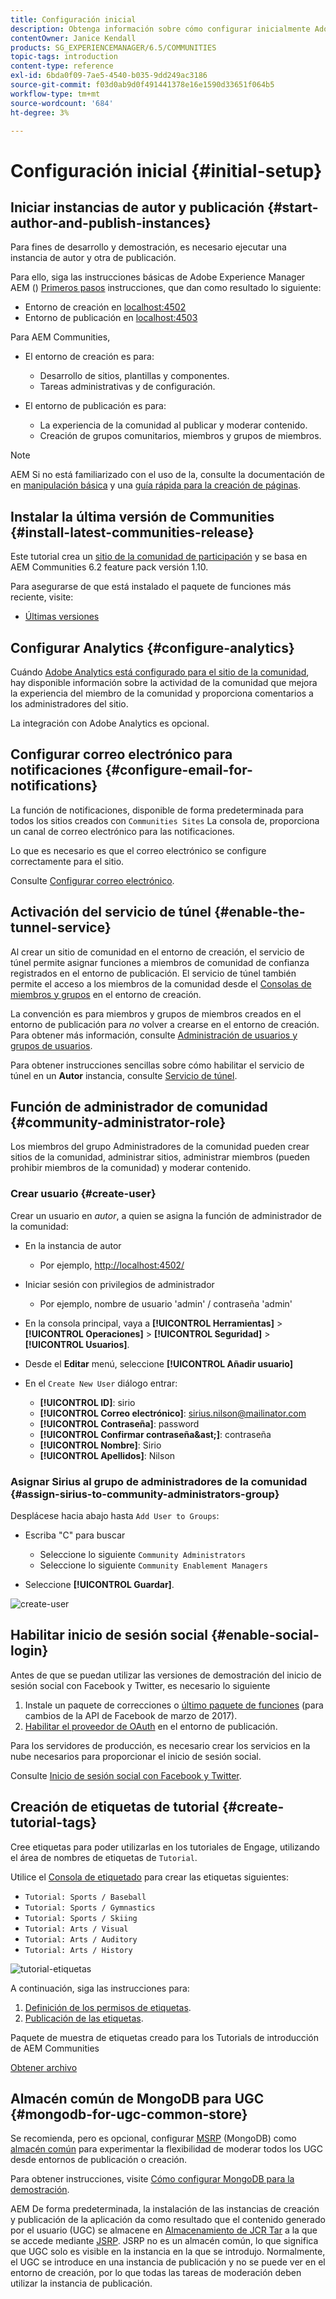 ```yaml
---
title: Configuración inicial
description: Obtenga información sobre cómo configurar inicialmente Adobe Experience Manager Communities.
contentOwner: Janice Kendall
products: SG_EXPERIENCEMANAGER/6.5/COMMUNITIES
topic-tags: introduction
content-type: reference
exl-id: 6bda0f09-7ae5-4540-b035-9dd249ac3186
source-git-commit: f03d0ab9d0f491441378e16e1590d33651f064b5
workflow-type: tm+mt
source-wordcount: '684'
ht-degree: 3%

---
```


# Configuración inicial {#initial-setup}

## Iniciar instancias de autor y publicación {#start-author-and-publish-instances}

Para fines de desarrollo y demostración, es necesario ejecutar una instancia de autor y otra de publicación.

Para ello, siga las instrucciones básicas de Adobe Experience Manager AEM () [Primeros pasos](../../help/sites-deploying/deploy.md#getting-started) instrucciones, que dan como resultado lo siguiente:

* Entorno de creación en [localhost:4502](http://localhost:4502/)
* Entorno de publicación en [localhost:4503](http://localhost:4503/)

Para AEM Communities,

* El entorno de creación es para:

   * Desarrollo de sitios, plantillas y componentes.
   * Tareas administrativas y de configuración.

* El entorno de publicación es para:

   * La experiencia de la comunidad al publicar y moderar contenido.
   * Creación de grupos comunitarios, miembros y grupos de miembros.

>[!NOTE]
>
>AEM Si no está familiarizado con el uso de la, consulte la documentación de en [manipulación básica](../../help/sites-authoring/basic-handling.md) y una [guía rápida para la creación de páginas](../../help/sites-authoring/qg-page-authoring.md).

## Instalar la última versión de Communities {#install-latest-communities-release}

Este tutorial crea un [sitio de la comunidad de participación](overview.md#engagement-community) y se basa en AEM Communities 6.2 feature pack versión 1.10.

Para asegurarse de que está instalado el paquete de funciones más reciente, visite:

* [Últimas versiones](deploy-communities.md#latest-releases)

## Configurar Analytics {#configure-analytics}

Cuándo [Adobe Analytics está configurado para el sitio de la comunidad](analytics.md), hay disponible información sobre la actividad de la comunidad que mejora la experiencia del miembro de la comunidad y proporciona comentarios a los administradores del sitio.

La integración con Adobe Analytics es opcional.

## Configurar correo electrónico para notificaciones {#configure-email-for-notifications}

La función de notificaciones, disponible de forma predeterminada para todos los sitios creados con `Communities Sites` La consola de, proporciona un canal de correo electrónico para las notificaciones.

Lo que es necesario es que el correo electrónico se configure correctamente para el sitio.

Consulte [Configurar correo electrónico](email.md).

## Activación del servicio de túnel {#enable-the-tunnel-service}

Al crear un sitio de comunidad en el entorno de creación, el servicio de túnel permite asignar funciones a miembros de comunidad de confianza registrados en el entorno de publicación. El servicio de túnel también permite el acceso a los miembros de la comunidad desde el [Consolas de miembros y grupos](members.md) en el entorno de creación.

La convención es para miembros y grupos de miembros creados en el entorno de publicación para *no* volver a crearse en el entorno de creación. Para obtener más información, consulte [Administración de usuarios y grupos de usuarios](users.md).

Para obtener instrucciones sencillas sobre cómo habilitar el servicio de túnel en un **Autor** instancia, consulte [Servicio de túnel](deploy-communities.md#tunnel-service-on-author).

## Función de administrador de comunidad {#community-administrator-role}

Los miembros del grupo Administradores de la comunidad pueden crear sitios de la comunidad, administrar sitios, administrar miembros (pueden prohibir miembros de la comunidad) y moderar contenido.

### Crear usuario {#create-user}

Crear un usuario en *autor*, a quien se asigna la función de administrador de la comunidad:

* En la instancia de autor

   * Por ejemplo, [http://localhost:4502/](http://localhost:4503/)

* Iniciar sesión con privilegios de administrador

   * Por ejemplo, nombre de usuario &#39;admin&#39; / contraseña &#39;admin&#39;

* En la consola principal, vaya a **[!UICONTROL Herramientas]** > **[!UICONTROL Operaciones]** > **[!UICONTROL Seguridad]** > **[!UICONTROL Usuarios]**.
* Desde el **Editar** menú, seleccione **[!UICONTROL Añadir usuario]**

* En el `Create New User` diálogo entrar:

   * **[!UICONTROL ID]**: sirio
   * **[!UICONTROL Correo electrónico]**: sirius.nilson@mailinator.com
   * **[!UICONTROL Contraseña]**: password
   * **[!UICONTROL Confirmar contraseña&amp;ast;]**: contraseña
   * **[!UICONTROL Nombre]**: Sirio
   * **[!UICONTROL Apellidos]**: Nilson

### Asignar Sirius al grupo de administradores de la comunidad {#assign-sirius-to-community-administrators-group}

Desplácese hacia abajo hasta `Add User to Groups`:

* Escriba &quot;C&quot; para buscar

   * Seleccione lo siguiente `Community Administrators`
   * Seleccione lo siguiente `Community Enablement Managers`

* Seleccione **[!UICONTROL Guardar]**.

![create-user](assets/create-user.png)

## Habilitar inicio de sesión social {#enable-social-login}

Antes de que se puedan utilizar las versiones de demostración del inicio de sesión social con Facebook y Twitter, es necesario lo siguiente

1. Instale un paquete de correcciones o [último paquete de funciones](deploy-communities.md#latestfeaturepack) (para cambios de la API de Facebook de marzo de 2017).
1. [Habilitar el proveedor de OAuth](social-login.md#adobe-granite-oauth-authentication-handler) en el entorno de publicación.

Para los servidores de producción, es necesario crear los servicios en la nube necesarios para proporcionar el inicio de sesión social.

Consulte [Inicio de sesión social con Facebook y Twitter](social-login.md).

## Creación de etiquetas de tutorial {#create-tutorial-tags}

Cree etiquetas para poder utilizarlas en los tutoriales de Engage, utilizando el área de nombres de etiquetas de `Tutorial`.

Utilice el [Consola de etiquetado](../../help/sites-administering/tags.md#tagging-console) para crear las etiquetas siguientes:

* `Tutorial: Sports / Baseball`
* `Tutorial: Sports / Gymnastics`
* `Tutorial: Sports / Skiing`
* `Tutorial: Arts / Visual`
* `Tutorial: Arts / Auditory`
* `Tutorial: Arts / History`

![tutorial-etiquetas](assets/tutorial-tags.png)

A continuación, siga las instrucciones para:

1. [Definición de los permisos de etiquetas](../../help/sites-administering/tags.md#setting-tag-permissions).
1. [Publicación de las etiquetas](../../help/sites-administering/tags.md#publishing-tags).

Paquete de muestra de etiquetas creado para los Tutorials de introducción de AEM Communities

[Obtener archivo](assets/tutorial_tags-v63.zip)

## Almacén común de MongoDB para UGC {#mongodb-for-ugc-common-store}

Se recomienda, pero es opcional, configurar [MSRP](msrp.md) (MongoDB) como [almacén común](working-with-srp.md) para experimentar la flexibilidad de moderar todos los UGC desde entornos de publicación o creación.

Para obtener instrucciones, visite [Cómo configurar MongoDB para la demostración](demo-mongo.md).

AEM De forma predeterminada, la instalación de las instancias de creación y publicación de la aplicación da como resultado que el contenido generado por el usuario (UGC) se almacene en [Almacenamiento de JCR Tar](../../help/sites-deploying/platform.md) a la que se accede mediante [JSRP](jsrp.md). JSRP no es un almacén común, lo que significa que UGC solo es visible en la instancia en la que se introdujo. Normalmente, el UGC se introduce en una instancia de publicación y no se puede ver en el entorno de creación, por lo que todas las tareas de moderación deben utilizar la instancia de publicación.
